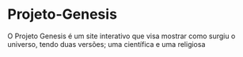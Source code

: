 # Projeto-Genesis
O Projeto Genesis é um site interativo que visa mostrar como surgiu o universo, tendo duas versões; uma científica e uma religiosa
